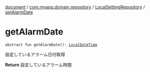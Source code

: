 [document](../../index.md) / [com.myapp.domain.repository](../index.md) / [LocalSettingRepository](index.md) / [getAlarmDate](./get-alarm-date.md)

# getAlarmDate

`abstract fun getAlarmDate(): `[`LocalDateTime`](https://developer.android.com/reference/java/time/LocalDateTime.html)

設定しているアラーム日付取得

**Return**
設定しているアラーム時間


